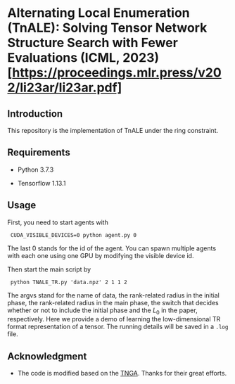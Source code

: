 Alternating Local Enumeration (TnALE):
Solving Tensor Network Structure Search with Fewer Evaluations (ICML, 2023) [https://proceedings.mlr.press/v202/li23ar/li23ar.pdf]
===================================

Introduction
-------------------------------
This repository is the implementation of TnALE under the ring constraint.



Requirements
----------------------
 * Python 3.7.3<br/>
 
 * Tensorflow 1.13.1
 
Usage
---------------------
First, you need to start agents with

     CUDA_VISIBLE_DEVICES=0 python agent.py 0
     
The last 0 stands for the id of the agent. You can spawn multiple agents with each one using one GPU by modifying the visible device id. <br/>

Then start the main script by

     python TNALE_TR.py 'data.npz' 2 1 1 2
     
The argvs stand for the name of data, the rank-related radius in the initial phase, the rank-related radius in the main phase, the switch that decides whether or not to include the initial phase and the $L_{0}$ in the paper, respectively. Here we provide a demo of learning the low-dimensional TR format representation of a tensor. The running details will be saved in a `.log` file.

Acknowledgment
-------------------------
 * The code is modified based on the [TNGA](https://github.com/minogame/icml2020-TNGA). Thanks for their great efforts.
